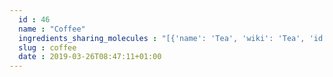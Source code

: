 ```yaml
---
  id : 46
  name : "Coffee"
  ingredients_sharing_molecules : "[{'name': 'Tea', 'wiki': 'Tea', 'id': 310, 'category': 'Plant', 'common_molecules': [5280443, 6998, 246728, 5319754, 7909, 6054, 8908, 179, 7284, 527, 8858, 3893, 284, 9064, 8094, 19602, 335, 61653, 8892, 644104, 612, 14079, 650, 8103, 1049, 180, 637775, 5321950, 643731, 853433, 72276, 6560, 5280445, 11747, 637566, 26334, 2879, 61664, 33931, 8163, 8025, 5372954, 62465, 798, 6569, 10795, 7148, 7047, 7341, 72277, 10976, 379, 6561, 65084, 10430, 996, 7921, 62092, 62835, 2969, 7002, 62453, 36225, 12097, 7976, 32065, 10448, 22201, 11552, 18554, 460, 8027, 107905, 7708, 8375, 8051, 5280863, 11527, 10797, 26808, 7150, 62484, 5366074, 5280343, 1549026, 4133, 998, 11520, 27457, 7361, 8158, 1183, 6736, 7302, 10823, 19309, 31252, 11449, 8314, 31253, 6184, 25915, 6202, 72, 18827, 332, 77837, 31245, 26331, 7937, 7362, 7144, 13187, 14505, 1130, 7824, 878, 12180, 637920, 6590, 7728, 18635, 14514, 7501, 14296, 11509, 7938, 8093, 65064, 342, 7711, 12206]}, {'name': 'Cocoa', 'wiki': 'Theobroma_cacao', 'id': 283, 'category': 'Seed', 'common_molecules': [18554, 5280443, 12232, 880, 6054, 10931, 7284, 527, 3893, 7095, 9064, 8094, 12266, 30215, 19602, 6584, 8468, 8892, 1032, 612, 14079, 650, 8103, 1049, 180, 637775, 6428802, 26334, 61700, 10882, 853433, 72276, 6560, 7894, 5280445, 460, 11747, 637566, 637920, 33931, 179, 798, 6569, 26335, 7047, 72277, 10976, 379, 5366038, 6561, 65084, 7895, 10430, 996, 8051, 2969, 7002, 32065, 7976, 28905, 10448, 32594, 6429333, 11552, 1146, 12748, 3776, 8027, 36225, 8375, 5280863, 8082, 10797, 26808, 7150, 7559, 14511, 5280343, 1549026, 11902, 12170, 998, 679, 61209, 27457, 7361, 8158, 1183, 19309, 31252, 22201, 8314, 31253, 25915, 36822, 72, 18827, 8369, 61260, 878, 77837, 26331, 7937, 30914, 32093, 7144, 13187, 12230, 102611, 19310, 644104, 6590, 702, 7728, 18635, 14514, 7501, 14296, 18522, 11509, 7938, 8093, 6184, 7711, 7362]}, {'name': 'Beer', 'wiki': 'Beer', 'id': 9, 'category': 'Beverage Alcoholic', 'common_molecules': [5280443, 6998, 12232, 5319754, 7909, 880, 6054, 8908, 7284, 527, 146586, 3893, 9064, 8094, 6584, 8468, 6202, 8892, 644104, 612, 14079, 650, 1049, 637775, 26334, 878, 643731, 853433, 72276, 6560, 7894, 5280445, 11747, 5321950, 10976, 8163, 24115, 8025, 62465, 798, 1491, 72277, 61664, 379, 6561, 65084, 7895, 10430, 996, 31242, 7921, 8051, 2969, 62453, 27457, 7976, 32065, 10448, 11552, 1146, 31268, 460, 8027, 107905, 62835, 5280863, 61712, 402, 9261, 26808, 15037, 62484, 5366074, 19707, 5280343, 1549026, 12170, 998, 679, 61171, 61209, 9589, 12097, 7361, 8158, 1183, 7302, 10823, 19309, 22201, 7151, 8314, 31253, 65064, 25915, 72, 18827, 8369, 332, 31245, 26331, 7937, 7144, 13187, 14505, 1130, 7824, 19310, 1032, 73750, 6590, 11173, 18635, 14514, 14296, 11509, 8093, 9256, 342, 7762]}, {'name': 'Peanut', 'wiki': 'Peanut', 'id': 287, 'category': 'Nut', 'common_molecules': [5280443, 12232, 5319754, 6054, 7284, 527, 8858, 3893, 7095, 26333, 9064, 8094, 19602, 6584, 8468, 6202, 246728, 644104, 106441, 14079, 650, 33166, 1049, 180, 637775, 5321950, 878, 853433, 72276, 12097, 5280445, 460, 11747, 637566, 26334, 637920, 33931, 798, 6569, 61663, 7148, 7559, 72277, 61664, 6561, 65084, 996, 6184, 7921, 26335, 8051, 7002, 62453, 27457, 7976, 28905, 10448, 11449, 11552, 31268, 12748, 3776, 107905, 5280863, 9261, 26808, 15037, 31252, 72, 5280343, 1549026, 11902, 12170, 998, 32065, 7361, 7150, 1183, 62510, 22201, 7151, 8314, 9256, 25915, 36822, 61260, 8369, 332, 31245, 26331, 30914, 61252, 1130, 19310, 1032, 6590, 18635, 7501, 14296, 31246, 18522, 11509, 7938, 65064, 7362]}, {'name': 'Potato', 'wiki': 'Potato', 'id': 373, 'category': 'Vegetable Tuber', 'common_molecules': [5280443, 6998, 12232, 11363, 7909, 6054, 7284, 527, 8858, 7095, 26333, 9064, 8094, 30215, 19602, 6202, 61653, 8892, 644104, 106441, 612, 14079, 650, 8103, 33166, 1049, 180, 637775, 62069, 26204, 5321950, 61700, 643731, 853433, 72276, 12097, 5280445, 8163, 637566, 26334, 33931, 228583, 798, 6569, 26335, 7341, 7302, 72277, 10976, 379, 6561, 65084, 10430, 996, 11747, 8051, 36225, 27457, 7976, 28905, 10448, 32594, 11552, 107905, 5280863, 11527, 402, 26808, 7150, 31252, 5280343, 1549026, 11902, 4133, 998, 32065, 7361, 8158, 1183, 5311110, 22201, 8314, 31253, 6184, 25915, 72, 18827, 26331, 7362, 13187, 14505, 1130, 7824, 878, 6590, 18635, 14514, 14296, 31246, 18522, 11509, 7938, 65064, 121694, 12206]}]"
  slug : coffee
  date : 2019-03-26T08:47:11+01:00
---
```



